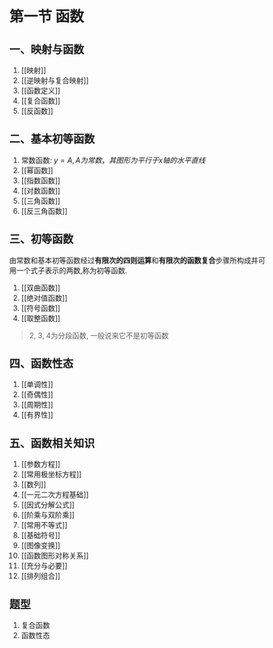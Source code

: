 # 第一节 函数

## 一、映射与函数

1. [[映射]]
2. [[逆映射与复合映射]]
3. [[函数定义]]
4. [[复合函数]]
5. [[反函数]]

## 二、基本初等函数

1. 常数函数: $y=A, A为常数，其图形为平行于x轴的水平直线$
2. [[幂函数]]
3. [[指数函数]]
4. [[对数函数]]
5. [[三角函数]]
6. [[反三角函数]]

## 三、初等函数

由常数和基本初等函数经过**有限次的四则运算**和**有限次的函数复合**步骤所构成并可用一个式子表示的两数,称为初等函数.

1. [[双曲函数]]
2. [[绝对值函数]]
3. [[符号函数]]
4. [[取整函数]]

> 2, 3, 4为分段函数, 一般说来它不是初等函数

## 四、函数性态

1. [[单调性]]
2. [[奇偶性]]
3. [[周期性]]
4. [[有界性]]

## 五、函数相关知识

1. [[参数方程]]
2. [[常用极坐标方程]]
3. [[数列]]
4. [[一元二次方程基础]]
5. [[因式分解公式]]
6. [[阶乘与双阶乘]]
7. [[常用不等式]]
8. [[基础符号]]
9. [[图像变换]]
10. [[函数图形对称关系]]
11. [[充分与必要]]
12. [[排列组合]]

## 题型

1. 复合函数
2. 函数性态
